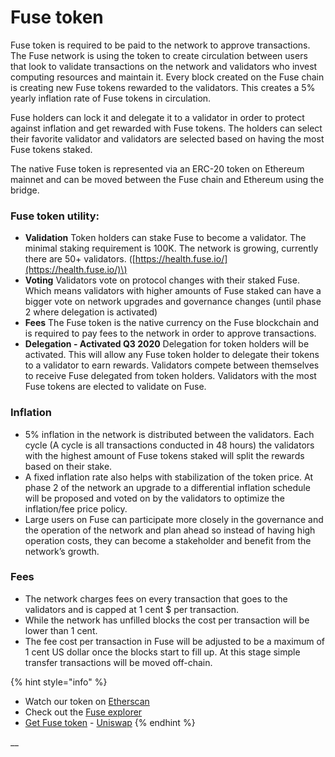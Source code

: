 # Fuse token

Fuse token is required to be paid to the network to approve transactions. The Fuse network is using the token to create circulation between users that look to validate transactions on the network and validators who invest computing resources and maintain it. Every block created on the Fuse chain is creating new Fuse tokens rewarded to the validators. This creates a 5% yearly inflation rate of Fuse tokens in circulation.

Fuse holders can lock it and delegate it to a validator in order to protect against inflation and get rewarded with Fuse tokens. The holders can select their favorite validator and validators are selected based on having the most Fuse tokens staked. 

The native Fuse token is represented via an ERC-20 token on Ethereum mainnet and can be moved between the Fuse chain and Ethereum using the bridge.

### Fuse token utility:

* **Validation** Token holders can stake Fuse to become a validator. The minimal staking requirement is 100K. The network is growing, currently there are 50+ validators. \([https://health.fuse.io/](https://health.fuse.io/)\)
* **Voting** Validators vote on protocol changes with their staked Fuse. Which means validators with higher amounts of Fuse staked can have a bigger vote on network upgrades and governance changes \(until phase 2 where delegation is activated\)
* **Fees** The Fuse token is the native currency on the Fuse blockchain and is required to pay fees to the network in order to approve transactions.
* **Delegation - Activated Q3 2020** Delegation for token holders will be activated. This will allow any Fuse token holder to delegate their tokens to a validator to earn rewards. Validators compete between themselves to receive Fuse delegated from token holders. Validators with the most Fuse tokens are elected to validate on Fuse.



### **Inflation**

* 5% inflation in the network is distributed between the validators. Each cycle \(A cycle is all transactions conducted in 48 hours\) the validators with the highest amount of Fuse tokens staked will split the rewards based on their stake.
* A fixed inflation rate also helps with stabilization of the token price. At phase 2 of the network an upgrade to a differential inflation schedule will be proposed and voted on by the validators to optimize the inflation/fee price policy. 
* Large users on Fuse can participate more closely in the governance and the operation of the network and plan ahead so instead of having high operation costs, they can become a stakeholder and benefit from the network’s growth. 

### **Fees** 

* The network charges fees on every transaction that goes to the validators and is capped at 1 cent $ per transaction.
* While the network has unfilled blocks the cost per transaction will be lower than 1 cent. 
* The fee cost per transaction in Fuse will be adjusted to be a maximum of 1 cent US dollar once the blocks start to fill up. At this stage simple transfer transactions will be moved off-chain.

{% hint style="info" %}
* Watch our token on [Etherscan](https://etherscan.io/token/0x970b9bb2c0444f5e81e9d0efb84c8ccdcdcaf84d)
* Check out the [Fuse explorer](https://explorer.fuse.io/)
* [Get Fuse token](https://uniswap.exchange/swap/0x970B9bB2C0444F5E81e9d0eFb84C8ccdcdcAf84d) - [Uniswap](https://uniswap.exchange/swap?outputCurrency=0x970B9bB2C0444F5E81e9d0eFb84C8ccdcdcAf84d)
{% endhint %}

\_\_

